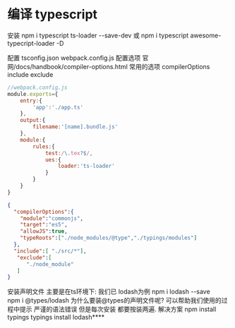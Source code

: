 # 编译 typescript

安装
npm i typescript ts-loader --save-dev
或
npm i typescript awesome-typecript-loader -D

配置
tsconfig.json
webpack.config.js
配置选项
官网/docs/handbook/compiler-options.html
常用的选项
    compilerOptions
    include
    exclude

```js
//webpack.config.js
module.exports={
    entry:{
        'app':'./app.ts'
    },
    output:{
        filename:'[name].bundle.js'
    },
    module:{
        rules:{
            test:/\.tex?$/,
            ues:{
                loader:'ts-loader'
            }
        }
    }
}
```   
```json
{
  "compilerOptions":{
    "module":"commonjs",
    "target":"es5",
    "allowJS":true,
    "typeRoots":["./node_modules/@type","./typings/modules"]
  },
  "include":[ "./src/*"],
   "exclude":[
      "./node_module"
   ]
}
```

安装声明文件 主要是在ts环境下: 我们已 lodash为例
npm i lodash --save  
npm i @types/lodash 
为什么要装@types的声明文件呢? 可以帮助我们使用的过程中提示 严谨的语法错误
但是每次安装 都要按装两遍. 解决方案
npm install typings
typings install lodash****
